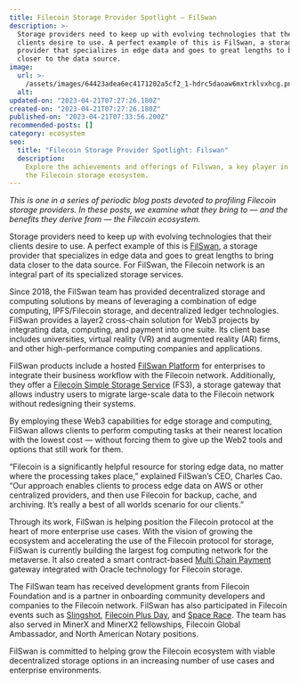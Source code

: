 ```yaml
---
title: Filecoin Storage Provider Spotlight — FilSwan
description: >-
  Storage providers need to keep up with evolving technologies that their
  clients desire to use. A perfect example of this is FilSwan, a storage
  provider that specializes in edge data and goes to great lengths to bring data
  closer to the data source.
image:
  url: >-
    /assets/images/64423adea6ec4171202a5cf2_1-hdrc5daoaw6mxtrklvxhcg.png
  alt:
updated-on: "2023-04-21T07:27:26.180Z"
created-on: "2023-04-21T07:27:26.180Z"
published-on: "2023-04-21T07:33:56.200Z"
recommended-posts: []
category: ecosystem
seo:
  title: "Filecoin Storage Provider Spotlight: Filswan"
  description:
    Explore the achievements and offerings of Filswan, a key player in
    the Filecoin storage ecosystem.
---
```


_This is one in a series of periodic blog posts devoted to profiling Filecoin storage providers. In these posts, we examine what they bring to — and the benefits they derive from — the Filecoin ecosystem._

Storage providers need to keep up with evolving technologies that their clients desire to use. A perfect example of this is [FilSwan](https://www.filswan.com/#/homepage), a storage provider that specializes in edge data and goes to great lengths to bring data closer to the data source. For FilSwan, the Filecoin network is an integral part of its specialized storage services.

Since 2018, the FilSwan team has provided decentralized storage and computing solutions by means of leveraging a combination of edge computing, IPFS/Filecoin storage, and decentralized ledger technologies. FilSwan provides a layer2 cross-chain solution for Web3 projects by integrating data, computing, and payment into one suite. Its client base includes universities, virtual reality (VR) and augmented reality (AR) firms, and other high-performance computing companies and applications.

FilSwan products include a hosted [FilSwan Platform](https://www.filswan.com/#/product/filswan_platform) for enterprises to integrate their business workflow with the Filecoin network. Additionally, they offer a [Filecoin Simple Storage Service](https://www.filswan.com/#/product/FS3) (FS3), a storage gateway that allows industry users to migrate large-scale data to the Filecoin network without redesigning their systems.

By employing these Web3 capabilities for edge storage and computing, FilSwan allows clients to perform computing tasks at their nearest location with the lowest cost — without forcing them to give up the Web2 tools and options that still work for them.

“Filecoin is a significantly helpful resource for storing edge data, no matter where the processing takes place,” explained FilSwan’s CEO, Charles Cao. “Our approach enables clients to process edge data on AWS or other centralized providers, and then use Filecoin for backup, cache, and archiving. It’s really a best of all worlds scenario for our clients.”

Through its work, FilSwan is helping position the Filecoin protocol at the heart of more enterprise use cases. With the vision of growing the ecosystem and accelerating the use of the Filecoin protocol for storage, FilSwan is currently building the largest fog computing network for the metaverse. It also created a smart contract-based [Multi Chain Payment](https://www.filswan.com/#/product/multi_Chain_payment_gateway) gateway integrated with Oracle technology for Filecoin storage.

The FilSwan team has received development grants from Filecoin Foundation and is a partner in onboarding community developers and companies to the Filecoin network. FilSwan has also participated in Filecoin events such as [Slingshot](https://www.google.com/search?q=filecoin+slingshot&oq=filecoin+slingshot&aqs=chrome..69i57j69i59l2j69i60l4j69i61.1795j0j7&sourceid=chrome&ie=UTF-8), [Filecoin Plus Day](https://www.youtube.com/watch?v=wP4Bk8lBNUc), and [Space Race](https://spacerace.filecoin.io/). The team has also served in MinerX and MinerX2 fellowships, Filecoin Global Ambassador, and North American Notary positions.

FilSwan is committed to helping grow the Filecoin ecosystem with viable decentralized storage options in an increasing number of use cases and enterprise environments.
